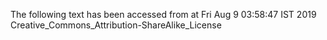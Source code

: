 The following text has been accessed from at Fri Aug 9 03:58:47 IST 2019
Creative_Commons_Attribution-ShareAlike_License
